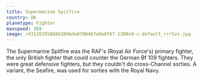```yaml
---
title: Supermarine Spitfire
country: UK
planetype: Fighter
maxspeed: 369
image: /431353558686289bde8700467a0a8f67-1200x0-c-default_rrr5zv.jpg
---
```

The Supermarine Spitfire was the RAF's (Royal Air Force's) primary fighter, the only British fighter that could counter the German Bf 109 fighters. They were great defensive fighters, but they couldn't do cross-Channel sorties. A variant, the Seafire, was used for sorties with the Royal Navy.